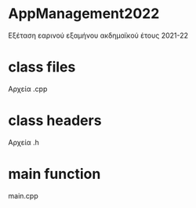 # AppManagement2022
Εξέταση εαρινού εξαμήνου ακδημαϊκού έτους 2021-22


# class files
Αρχεία .cpp

# class headers
Αρχεία .h


# main function
main.cpp
